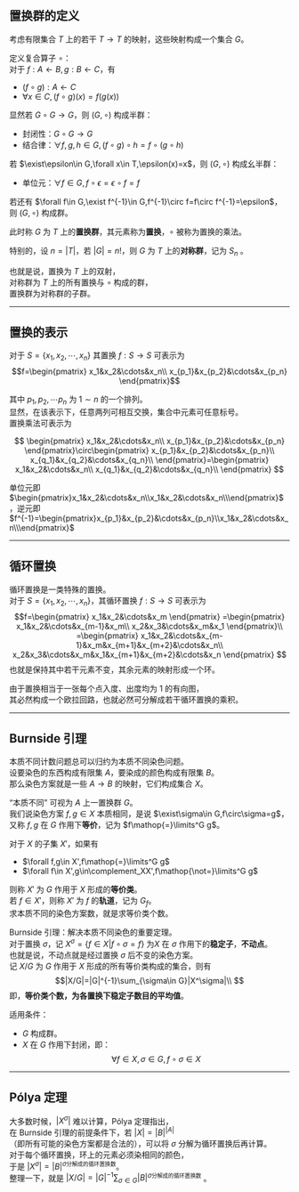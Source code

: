 ## 置换群的定义
考虑有限集合 $T$ 上的若干 $T\rightarrow T$ 的映射，这些映射构成一个集合 $G$。   

定义复合算子 $\circ$：  
对于 $f:A\leftarrow B,g:B\leftarrow C$，有
- $(f\circ g):A\leftarrow C$
- $\forall x\in C,(f\circ g)(x)=f(g(x))$

显然若 $G\circ G\rightarrow G$，则 $(G,\circ)$ 构成半群：
- 封闭性：$G\circ G\rightarrow G$
- 结合律：$\forall f,g,h\in G,(f\circ g)\circ h=f\circ(g\circ h)$

若 $\exist\epsilon\in G,\forall x\in T,\epsilon(x)=x$，则 $(G,\circ)$ 构成幺半群：
- 单位元：$\forall f\in G,f\circ\epsilon=\epsilon\circ f=f$

若还有 $\forall f\in G,\exist f^{-1}\in G,f^{-1}\circ f=f\circ f^{-1}=\epsilon$，则 $(G,\circ)$ 构成群。

此时称 $G$ 为 $T$ 上的**置换群**，其元素称为**置换**，$\circ$ 被称为置换的乘法。

特别的，设 $n=|T|$，若 $|G|=n!$，则 $G$ 为 $T$ 上的**对称群**，记为 $S_n$ 。

也就是说，置换为 $T$ 上的双射，  
对称群为 $T$ 上的所有置换与 $\circ$ 构成的群，  
置换群为对称群的子群。

---------------------
## 置换的表示
对于 $S=\{x_1,x_2,\cdots,x_n\}$ 其置换 $f:S\rightarrow S$ 可表示为
$$f=\begin{pmatrix}
	x_1&x_2&\cdots&x_n\\
	x_{p_1}&x_{p_2}&\cdots&x_{p_n} 
\end{pmatrix}$$

其中 $p_1,p_2,\cdots p_n$ 为 $1\sim n$ 的一个排列。  
显然，在该表示下，任意两列可相互交换，集合中元素可任意标号。  
置换乘法可表示为

$$
\begin{pmatrix}
	x_1&x_2&\cdots&x_n\\
	x_{p_1}&x_{p_2}&\cdots&x_{p_n} 
\end{pmatrix}\circ\begin{pmatrix}
	x_{p_1}&x_{p_2}&\cdots&x_{p_n}\\
	x_{q_1}&x_{q_2}&\cdots&x_{q_n}\\
\end{pmatrix}=\begin{pmatrix}
	x_1&x_2&\cdots&x_n\\
	x_{q_1}&x_{q_2}&\cdots&x_{q_n}\\
\end{pmatrix}
$$

单位元即 $\begin{pmatrix}x_1&x_2&\cdots&x_n\\x_1&x_2&\cdots&x_n\\\end{pmatrix}$，逆元即 $f^{-1}=\begin{pmatrix}x_{p_1}&x_{p_2}&\cdots&x_{p_n}\\x_1&x_2&\cdots&x_n\\\end{pmatrix}$

----------------------------
## 循环置换
循环置换是一类特殊的置换。  
对于 $S=\{x_1,x_2,\cdots,x_n\}$，其循环置换 $f:S\rightarrow S$ 可表示为
$$f=\begin{pmatrix}
	x_1&x_2&\cdots&x_m
\end{pmatrix}
=\begin{pmatrix}
	x_1&x_2&\cdots&x_{m-1}&x_m\\
	x_2&x_3&\cdots&x_m&x_1
\end{pmatrix}\\
=\begin{pmatrix}
	x_1&x_2&\cdots&x_{m-1}&x_m&x_{m+1}&x_{m+2}&\cdots&x_n\\
	x_2&x_3&\cdots&x_m&x_1&x_{m+1}&x_{m+2}&\cdots&x_n
\end{pmatrix}
$$
也就是保持其中若干元素不变，其余元素的映射形成一个环。

由于置换相当于一张每个点入度、出度均为 $1$ 的有向图，  
其必然构成一个欧拉回路，也就必然可分解成若干循环置换的乘积。

------------------------------
## Burnside 引理
本质不同计数问题总可以归约为本质不同染色问题。  
设要染色的东西构成有限集 $A$，要染成的颜色构成有限集 $B$。    
那么染色方案就是一些 $A\rightarrow B$ 的映射，它们构成集合 $X$。  

“本质不同” 可视为 $A$ 上一置换群 $G$。    
我们说染色方案 $f,g\in X$ 本质相同，是说 $\exist\sigma\in G,f\circ\sigma=g$，  
又称 $f,g$ 在 $G$ 作用下**等价**，记为 $f\mathop{=}\limits^G g$。  


对于 $X$ 的子集 $X'$，如果有
- $\forall f,g\in X',f\mathop{=}\limits^G g$
- $\forall f\in X',g\in\complement_XX',f\mathop{\not=}\limits^G g$  

则称 $X'$ 为 $G$ 作用于 $X$ 形成的**等价类**。  
若 $f\in X'$，则称 $X'$ 为 $f$ 的**轨道**，记为 $G_f$。  
求本质不同的染色方案数，就是求等价类个数。

Burnside 引理：解决本质不同染色的重要定理。  
对于置换 $\sigma$，记 $X^\sigma=\{f\in X|f\circ\sigma=f\}$ 为$X$ 在 $\sigma$ 作用下的**稳定子**，**不动点**。      
也就是说，不动点就是经过置换 $\sigma$ 后不变的染色方案。  
记 $X/G$ 为 $G$ 作用于 $X$ 形成的所有等价类构成的集合，则有
$$|X/G|=|G|^{-1}\sum_{\sigma\in G}|X^\sigma|\\
$$
即，**等价类个数，为各置换下稳定子数目的平均值**。

适用条件：
- $G$ 构成群。
- $X$ 在 $G$ 作用下封闭，即：
  $$\forall f\in X,\sigma\in G,f\circ\sigma\in X$$

--------------------------------------------
## Pólya 定理
大多数时候，$|X^\sigma|$ 难以计算，Pólya 定理指出，  
在 Burnside 引理的前提条件下，若 $|X|=|B|^{|A|}$  
（即所有可能的染色方案都是合法的），可以将 $\sigma$ 分解为循环置换后再计算。  
对于每个循环置换，环上的元素必须染相同的颜色，  
于是 $|X^\sigma|=|B|^{\sigma\texttt{分解成的循环置换数}}$。  
整理一下，就是 $\displaystyle|X/G|=|G|^{-1}\sum_{\sigma\in G}|B|^{\sigma\texttt{分解成的循环置换数}}$ 。


